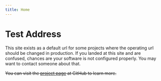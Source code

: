 ```yaml
---
title: Home
---
```


Test Address
============

This site exists as a default url for some projects where the operating url should be changed in production. If you landed at this site and are confused, chances are your software is not configured properly. You may want to contact someone about that.

~~You can visit the [project page]({{site.github.repository_url}}) at GitHub to learn more.~~
